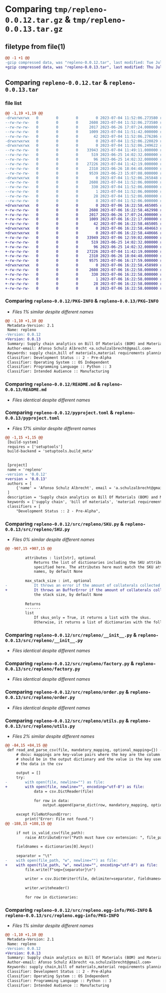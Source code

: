 # Comparing `tmp/repleno-0.0.12.tar.gz` & `tmp/repleno-0.0.13.tar.gz`

## filetype from file(1)

```diff
@@ -1 +1 @@
-gzip compressed data, was "repleno-0.0.12.tar", last modified: Tue Jul  4 11:52:06 2023, max compression
+gzip compressed data, was "repleno-0.0.13.tar", last modified: Thu Jul  6 16:22:58 2023, max compression
```

## Comparing `repleno-0.0.12.tar` & `repleno-0.0.13.tar`

### file list

```diff
@@ -1,19 +1,19 @@
-drwxrwxrwx   0        0        0        0 2023-07-04 11:52:06.273580 repleno-0.0.12/
--rw-rw-rw-   0        0        0     2608 2023-07-04 11:52:06.273580 repleno-0.0.12/PKG-INFO
--rw-rw-rw-   0        0        0     2017 2023-06-26 17:07:24.000000 repleno-0.0.12/README.md
--rw-rw-rw-   0        0        0     1009 2023-07-04 11:51:42.000000 repleno-0.0.12/pyproject.toml
--rw-rw-rw-   0        0        0       42 2023-07-04 11:52:06.276286 repleno-0.0.12/setup.cfg
-drwxrwxrwx   0        0        0        0 2023-07-04 11:52:06.220829 repleno-0.0.12/src/
-drwxrwxrwx   0        0        0        0 2023-07-04 11:52:06.249622 repleno-0.0.12/src/repleno/
--rw-rw-rw-   0        0        0    33943 2023-07-04 11:49:11.000000 repleno-0.0.12/src/repleno/SKU.py
--rw-rw-rw-   0        0        0      519 2023-06-25 14:02:32.000000 repleno-0.0.12/src/repleno/__init__.py
--rw-rw-rw-   0        0        0       96 2023-06-25 14:02:32.000000 repleno-0.0.12/src/repleno/__main__.py
--rw-rw-rw-   0        0        0    27226 2023-07-04 11:42:19.000000 repleno-0.0.12/src/repleno/factory.py
--rw-rw-rw-   0        0        0     2310 2023-06-26 18:04:48.000000 repleno-0.0.12/src/repleno/order.py
--rw-rw-rw-   0        0        0     9539 2023-06-23 15:07:08.000000 repleno-0.0.12/src/repleno/utils.py
-drwxrwxrwx   0        0        0        0 2023-07-04 11:52:06.265848 repleno-0.0.12/src/repleno.egg-info/
--rw-rw-rw-   0        0        0     2608 2023-07-04 11:52:06.000000 repleno-0.0.12/src/repleno.egg-info/PKG-INFO
--rw-rw-rw-   0        0        0      330 2023-07-04 11:52:06.000000 repleno-0.0.12/src/repleno.egg-info/SOURCES.txt
--rw-rw-rw-   0        0        0        1 2023-07-04 11:52:06.000000 repleno-0.0.12/src/repleno.egg-info/dependency_links.txt
--rw-rw-rw-   0        0        0       28 2023-07-04 11:52:06.000000 repleno-0.0.12/src/repleno.egg-info/requires.txt
--rw-rw-rw-   0        0        0        8 2023-07-04 11:52:06.000000 repleno-0.0.12/src/repleno.egg-info/top_level.txt
+drwxrwxrwx   0        0        0        0 2023-07-06 16:22:58.465005 repleno-0.0.13/
+-rw-rw-rw-   0        0        0     2608 2023-07-06 16:22:58.462998 repleno-0.0.13/PKG-INFO
+-rw-rw-rw-   0        0        0     2017 2023-06-26 17:07:24.000000 repleno-0.0.13/README.md
+-rw-rw-rw-   0        0        0     1009 2023-07-06 16:22:17.000000 repleno-0.0.13/pyproject.toml
+-rw-rw-rw-   0        0        0       42 2023-07-06 16:22:58.465005 repleno-0.0.13/setup.cfg
+drwxrwxrwx   0        0        0        0 2023-07-06 16:22:58.404663 repleno-0.0.13/src/
+drwxrwxrwx   0        0        0        0 2023-07-06 16:22:58.440666 repleno-0.0.13/src/repleno/
+-rw-rw-rw-   0        0        0    33949 2023-07-06 12:59:02.000000 repleno-0.0.13/src/repleno/SKU.py
+-rw-rw-rw-   0        0        0      519 2023-06-25 14:02:32.000000 repleno-0.0.13/src/repleno/__init__.py
+-rw-rw-rw-   0        0        0       96 2023-06-25 14:02:32.000000 repleno-0.0.13/src/repleno/__main__.py
+-rw-rw-rw-   0        0        0    27226 2023-07-04 11:42:19.000000 repleno-0.0.13/src/repleno/factory.py
+-rw-rw-rw-   0        0        0     2310 2023-06-26 18:04:48.000000 repleno-0.0.13/src/repleno/order.py
+-rw-rw-rw-   0        0        0     9575 2023-07-06 16:17:59.000000 repleno-0.0.13/src/repleno/utils.py
+drwxrwxrwx   0        0        0        0 2023-07-06 16:22:58.458989 repleno-0.0.13/src/repleno.egg-info/
+-rw-rw-rw-   0        0        0     2608 2023-07-06 16:22:58.000000 repleno-0.0.13/src/repleno.egg-info/PKG-INFO
+-rw-rw-rw-   0        0        0      330 2023-07-06 16:22:58.000000 repleno-0.0.13/src/repleno.egg-info/SOURCES.txt
+-rw-rw-rw-   0        0        0        1 2023-07-06 16:22:58.000000 repleno-0.0.13/src/repleno.egg-info/dependency_links.txt
+-rw-rw-rw-   0        0        0       28 2023-07-06 16:22:58.000000 repleno-0.0.13/src/repleno.egg-info/requires.txt
+-rw-rw-rw-   0        0        0        8 2023-07-06 16:22:58.000000 repleno-0.0.13/src/repleno.egg-info/top_level.txt
```

### Comparing `repleno-0.0.12/PKG-INFO` & `repleno-0.0.13/PKG-INFO`

 * *Files 1% similar despite different names*

```diff
@@ -1,10 +1,10 @@
 Metadata-Version: 2.1
 Name: repleno
-Version: 0.0.12
+Version: 0.0.13
 Summary: Supply chain analytics on Bill Of Materials (BOM) and Material Requirements Planning (MRP)
 Author-email: Afonso Schulz Albrecht <a.schulzalbrecht@gmail.com>
 Keywords: supply chain,bill of materials,material requirements planning,BOM,MRP
 Classifier: Development Status :: 2 - Pre-Alpha
 Classifier: Operating System :: OS Independent
 Classifier: Programming Language :: Python :: 3
 Classifier: Intended Audience :: Manufacturing
```

### Comparing `repleno-0.0.12/README.md` & `repleno-0.0.13/README.md`

 * *Files identical despite different names*

### Comparing `repleno-0.0.12/pyproject.toml` & `repleno-0.0.13/pyproject.toml`

 * *Files 17% similar despite different names*

```diff
@@ -1,15 +1,15 @@
 [build-system]
 requires = ['setuptools']
 build-backend = 'setuptools.build_meta'
 
 
 [project]
 name = 'repleno'
-version = '0.0.12'
+version = '0.0.13'
 authors = [
     {'name' = 'Afonso Schulz Albrecht', email = 'a.schulzalbrecht@gmail.com'},
 ]
 description = 'Supply chain analytics on Bill Of Materials (BOM) and Material Requirements Planning (MRP)'
 keywords = ['supply chain', 'bill of materials', 'material requirements planning', 'BOM', 'MRP']
 classifiers = [
     "Development Status :: 2 - Pre-Alpha",
```

### Comparing `repleno-0.0.12/src/repleno/SKU.py` & `repleno-0.0.13/src/repleno/SKU.py`

 * *Files 0% similar despite different names*

```diff
@@ -907,15 +907,15 @@
 
         attributes : list[str], optional
             Returns the list of dictionaries including the SKU attributes
             specified here. The attributes here must match the SKU attribute
             names, by default None
             
         max_stack_size : int, optional
-            It throws an error if the amount of collaterals collected exceeds
+            It throws an BufferError if the amount of collaterals collected exceeds
             the stack size, by default None
             
         Returns
         -------
         list
             If skus_only = True, it returns a list with the skus. 
             Otherwise, it returns a list of dictionaries with the following
```

### Comparing `repleno-0.0.12/src/repleno/__init__.py` & `repleno-0.0.13/src/repleno/__init__.py`

 * *Files identical despite different names*

### Comparing `repleno-0.0.12/src/repleno/factory.py` & `repleno-0.0.13/src/repleno/factory.py`

 * *Files identical despite different names*

### Comparing `repleno-0.0.12/src/repleno/order.py` & `repleno-0.0.13/src/repleno/order.py`

 * *Files identical despite different names*

### Comparing `repleno-0.0.12/src/repleno/utils.py` & `repleno-0.0.13/src/repleno/utils.py`

 * *Files 2% similar despite different names*

```diff
@@ -84,15 +84,15 @@
 def read_and_parse_csv(file, mandatory_mapping, optional_mapping={}) -> List[Dict]:
     # docu: mappings are key-value pairs where the key are the column that
     # should be in the output dictionary and the value is the key used to find
     # the data in the csv
 
     output = []
     try:
-        with open(file, newline="") as file:
+        with open(file, newline="", encoding="utf-8") as file:
             data = csv.DictReader(file)
 
             for row in data:
                 output.append(parse_dict(row, mandatory_mapping, optional_mapping))
 
     except FileNotFoundError:
         print("Error: File not found.")
@@ -188,15 +188,15 @@
 
     if not is_valid_csv(file_path):
         raise AttributeError("Path must have csv extension: ", file_path)
 
     fieldnames = dictionaries[0].keys()
 
     separator = "\t"
-    with open(file_path, "w", newline="") as file:
+    with open(file_path, "w", newline="", encoding="utf-8") as file:
         file.write(f"sep={separator}\n")
 
         writer = csv.DictWriter(file, delimiter=separator, fieldnames=fieldnames)
 
         writer.writeheader()
 
         for row in dictionaries:
```

### Comparing `repleno-0.0.12/src/repleno.egg-info/PKG-INFO` & `repleno-0.0.13/src/repleno.egg-info/PKG-INFO`

 * *Files 1% similar despite different names*

```diff
@@ -1,10 +1,10 @@
 Metadata-Version: 2.1
 Name: repleno
-Version: 0.0.12
+Version: 0.0.13
 Summary: Supply chain analytics on Bill Of Materials (BOM) and Material Requirements Planning (MRP)
 Author-email: Afonso Schulz Albrecht <a.schulzalbrecht@gmail.com>
 Keywords: supply chain,bill of materials,material requirements planning,BOM,MRP
 Classifier: Development Status :: 2 - Pre-Alpha
 Classifier: Operating System :: OS Independent
 Classifier: Programming Language :: Python :: 3
 Classifier: Intended Audience :: Manufacturing
```

